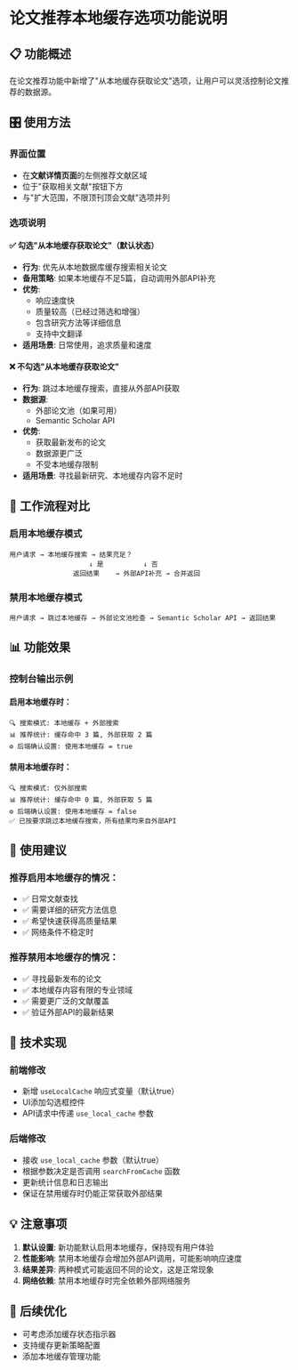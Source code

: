 # 论文推荐本地缓存选项功能说明

## 📋 功能概述

在论文推荐功能中新增了"从本地缓存获取论文"选项，让用户可以灵活控制论文推荐的数据源。

## 🎛️ 使用方法

### 界面位置
- 在**文献详情页面**的左侧推荐文献区域
- 位于"获取相关文献"按钮下方
- 与"扩大范围，不限顶刊顶会文献"选项并列

### 选项说明

#### ✅ 勾选"从本地缓存获取论文"（默认状态）
- **行为**: 优先从本地数据库缓存搜索相关论文
- **备用策略**: 如果本地缓存不足5篇，自动调用外部API补充
- **优势**: 
  - 响应速度快
  - 质量较高（已经过筛选和增强）
  - 包含研究方法等详细信息
  - 支持中文翻译
- **适用场景**: 日常使用，追求质量和速度

#### ❌ 不勾选"从本地缓存获取论文"
- **行为**: 跳过本地缓存搜索，直接从外部API获取
- **数据源**: 
  - 外部论文池（如果可用）
  - Semantic Scholar API
- **优势**:
  - 获取最新发布的论文
  - 数据源更广泛
  - 不受本地缓存限制
- **适用场景**: 寻找最新研究、本地缓存内容不足时

## 🔄 工作流程对比

### 启用本地缓存模式
```
用户请求 → 本地缓存搜索 → 结果充足？
                    ↓ 是          ↓ 否
                返回结果    → 外部API补充 → 合并返回
```

### 禁用本地缓存模式  
```
用户请求 → 跳过本地缓存 → 外部论文池检查 → Semantic Scholar API → 返回结果
```

## 📊 功能效果

### 控制台输出示例

#### 启用本地缓存时：
```
🔍 搜索模式: 本地缓存 + 外部搜索
📊 推荐统计: 缓存命中 3 篇, 外部获取 2 篇
⚙️ 后端确认设置: 使用本地缓存 = true
```

#### 禁用本地缓存时：
```
🔍 搜索模式: 仅外部搜索  
📊 推荐统计: 缓存命中 0 篇, 外部获取 5 篇
⚙️ 后端确认设置: 使用本地缓存 = false
✅ 已按要求跳过本地缓存搜索，所有结果均来自外部API
```

## 🎯 使用建议

### 推荐启用本地缓存的情况：
- ✅ 日常文献查找
- ✅ 需要详细的研究方法信息
- ✅ 希望快速获得高质量结果
- ✅ 网络条件不稳定时

### 推荐禁用本地缓存的情况：
- ✅ 寻找最新发布的论文
- ✅ 本地缓存内容有限的专业领域
- ✅ 需要更广泛的文献覆盖
- ✅ 验证外部API的最新结果

## 🔧 技术实现

### 前端修改
- 新增 `useLocalCache` 响应式变量（默认true）
- UI添加勾选框控件
- API请求中传递 `use_local_cache` 参数

### 后端修改  
- 接收 `use_local_cache` 参数（默认true）
- 根据参数决定是否调用 `searchFromCache` 函数
- 更新统计信息和日志输出
- 保证在禁用缓存时仍能正常获取外部结果

## 💡 注意事项

1. **默认设置**: 新功能默认启用本地缓存，保持现有用户体验
2. **性能影响**: 禁用本地缓存会增加外部API调用，可能影响响应速度
3. **结果差异**: 两种模式可能返回不同的论文，这是正常现象
4. **网络依赖**: 禁用本地缓存时完全依赖外部网络服务

## 🚀 后续优化

- 可考虑添加缓存状态指示器
- 支持缓存更新策略配置
- 添加本地缓存管理功能 